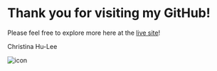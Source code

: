 # Thank you for visiting my GitHub! 

Please feel free to explore more here at the [live site](https://hulee119.github.io/)!

Christina Hu-Lee

![icon](https://jsproject.s3.amazonaws.com/favicon.ico) 